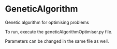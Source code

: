 # GeneticAlgorithm
 Genetic algorithm for optimising problems

To run, execute the geneticAlgorithmOptimiser.py file.

Parameters can be changed in the same file as well.